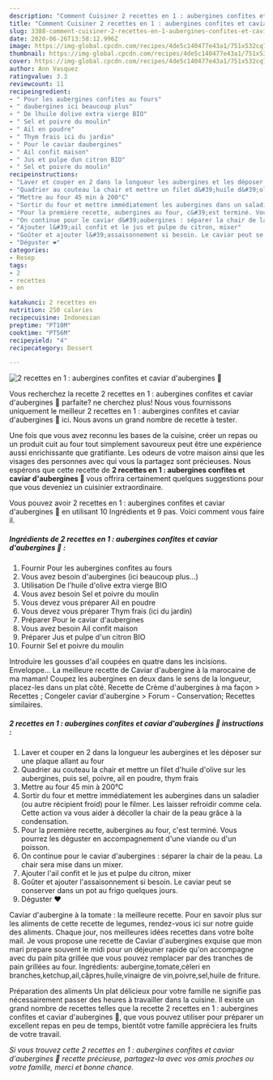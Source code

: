```yaml
---
description: "Comment Cuisiner 2 recettes en 1 : aubergines confites et caviar d&amp;#39;aubergines 🍆"
title: "Comment Cuisiner 2 recettes en 1 : aubergines confites et caviar d&amp;#39;aubergines 🍆"
slug: 3388-comment-cuisiner-2-recettes-en-1-aubergines-confites-et-caviar-d-and-39-aubergines
date: 2020-06-26T13:58:12.996Z
image: https://img-global.cpcdn.com/recipes/4de5c140477e43a1/751x532cq70/2-recettes-en-1-aubergines-confites-et-caviar-daubergines-🍆-photo-principale-de-la-recette.jpg
thumbnail: https://img-global.cpcdn.com/recipes/4de5c140477e43a1/751x532cq70/2-recettes-en-1-aubergines-confites-et-caviar-daubergines-🍆-photo-principale-de-la-recette.jpg
cover: https://img-global.cpcdn.com/recipes/4de5c140477e43a1/751x532cq70/2-recettes-en-1-aubergines-confites-et-caviar-daubergines-🍆-photo-principale-de-la-recette.jpg
author: Ann Vasquez
ratingvalue: 3.3
reviewcount: 11
recipeingredient:
- " Pour les aubergines confites au fours"
- " daubergines ici beaucoup plus"
- " De lhuile dolive extra vierge BIO"
- " Sel et poivre du moulin"
- " Ail en poudre"
- " Thym frais ici du jardin"
- " Pour le caviar daubergines"
- " Ail confit maison"
- " Jus et pulpe dun citron BIO"
- " Sel et poivre du moulin"
recipeinstructions:
- "Laver et couper en 2 dans la longueur les aubergines et les déposer sur une plaque allant au four"
- "Quadrier au couteau la chair et mettre un filet d&#39;huile d&#39;olive sur les aubergines, puis sel, poivre, ail en poudre, thym frais"
- "Mettre au four 45 min à 200°C"
- "Sortir du four et mettre immédiatement les aubergines dans un saladier (ou autre récipient froid) pour le filmer. Les laisser refroidir comme cela. Cette action va vous aider à décoller la chair de la peau grâce à la condensation."
- "Pour la première recette, aubergines au four, c&#39;est terminé. Vous pourrez les déguster en accompagnement d&#39;une viande ou d&#39;un poisson."
- "On continue pour le caviar d&#39;aubergines : séparer la chair de la peau. La chair sera mise dans un mixer."
- "Ajouter l&#39;ail confit et le jus et pulpe du citron, mixer"
- "Goûter et ajouter l&#39;assaisonnement si besoin. Le caviar peut se conserver dans un pot au frigo quelques jours."
- "Déguster ❤️"
categories:
- Resep
tags:
- 2
- recettes
- en

katakunci: 2 recettes en 
nutrition: 250 calories
recipecuisine: Indonesian
preptime: "PT10M"
cooktime: "PT56M"
recipeyield: "4"
recipecategory: Dessert

---
```



![2 recettes en 1 : aubergines confites et caviar d&#39;aubergines 🍆](https://img-global.cpcdn.com/recipes/4de5c140477e43a1/751x532cq70/2-recettes-en-1-aubergines-confites-et-caviar-daubergines-🍆-photo-principale-de-la-recette.jpg)

Vous recherchez la recette 2 recettes en 1 : aubergines confites et caviar d&#39;aubergines 🍆 parfaite? ne cherchez plus! Nous vous fournissons uniquement le meilleur 2 recettes en 1 : aubergines confites et caviar d&#39;aubergines 🍆 ici. Nous avons un grand nombre de recette à tester.

Une fois que vous avez reconnu les bases de la cuisine, créer un repas ou un produit cuit au four tout simplement savoureux peut être une expérience aussi enrichissante que gratifiante. Les odeurs de votre maison ainsi que les visages des personnes avec qui vous la partagez sont précieuses. Nous espérons que cette recette de <strong> 2 recettes en 1 : aubergines confites et caviar d&#39;aubergines 🍆 </strong> vous offrira certainement quelques suggestions pour que vous deveniez un cuisinier extraordinaire.

<!--inarticleads1-->

Vous pouvez avoir 2 recettes en 1 : aubergines confites et caviar d&#39;aubergines 🍆 en utilisant 10 Ingrédients et 9 pas. Voici comment vous faire il.

##### Ingrédients de 2 recettes en 1 : aubergines confites et caviar d&#39;aubergines 🍆 :

1. Fournir  Pour les aubergines confites au fours
1. Vous avez besoin  d&#39;aubergines (ici beaucoup plus...)
1. Utilisation  De l&#39;huile d&#39;olive extra vierge BIO
1. Vous avez besoin  Sel et poivre du moulin
1. Vous devez vous préparer  Ail en poudre
1. Vous devez vous préparer  Thym frais (ici du jardin)
1. Préparer  Pour le caviar d&#39;aubergines
1. Vous avez besoin  Ail confit maison
1. Préparer  Jus et pulpe d&#39;un citron BIO
1. Fournir  Sel et poivre du moulin


Introduire les gousses d&#39;ail coupées en quatre dans les incisions. Enveloppe… La meilleure recette de Caviar d&#39;aubergine à la marocaine de ma maman! Coupez les aubergines en deux dans le sens de la longueur, placez-les dans un plat côté. Recette de Crème d&#39;aubergines à ma façon &gt; Recettes ; Congeler caviar d&#39;aubergine &gt; Forum - Conservation; Recettes similaires. 

<!--inarticleads2-->

##### 2 recettes en 1 : aubergines confites et caviar d&#39;aubergines 🍆 instructions :

1. Laver et couper en 2 dans la longueur les aubergines et les déposer sur une plaque allant au four
1. Quadrier au couteau la chair et mettre un filet d&#39;huile d&#39;olive sur les aubergines, puis sel, poivre, ail en poudre, thym frais
1. Mettre au four 45 min à 200°C
1. Sortir du four et mettre immédiatement les aubergines dans un saladier (ou autre récipient froid) pour le filmer. Les laisser refroidir comme cela. Cette action va vous aider à décoller la chair de la peau grâce à la condensation.
1. Pour la première recette, aubergines au four, c&#39;est terminé. Vous pourrez les déguster en accompagnement d&#39;une viande ou d&#39;un poisson.
1. On continue pour le caviar d&#39;aubergines : séparer la chair de la peau. La chair sera mise dans un mixer.
1. Ajouter l&#39;ail confit et le jus et pulpe du citron, mixer
1. Goûter et ajouter l&#39;assaisonnement si besoin. Le caviar peut se conserver dans un pot au frigo quelques jours.
1. Déguster ❤️


Caviar d&#39;aubergine à la tomate : la meilleure recette. Pour en savoir plus sur les aliments de cette recette de legumes, rendez-vous ici sur notre guide des aliments. Chaque jour, nos meilleures idées recettes dans votre boîte mail. Je vous propose une recette de Caviar d&#39;aubergines exquise que mon mari prepare souvent le midi pour un déjeuner rapide qu&#39;on accompagne avec du pain pita grillée que vous pouvez remplacer par des tranches de pain grillées au four. Ingrédients: aubergine,tomate,céleri en branches,ketchup,ail,câpres,huile,vinaigre de vin,poivre,sel,huile de friture. 

<!--inarticleads1-->

<p>
Préparation des aliments Un plat délicieux pour votre famille ne signifie pas nécessairement passer des heures à travailler dans la cuisine. Il existe un grand nombre de recettes telles que la recette 2 recettes en 1 : aubergines confites et caviar d&#39;aubergines 🍆, que vous pouvez utiliser pour préparer un excellent repas en peu de temps, bientôt votre famille appréciera les fruits de votre travail.
</p>

<p>
<i>Si vous trouvez cette 2 recettes en 1 : aubergines confites et caviar d&#39;aubergines 🍆 recette précieuse, partagez-la avec vos amis proches ou votre famille, merci et bonne chance.</i>
</p>

